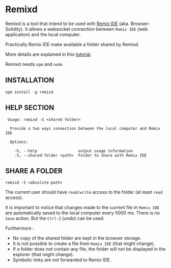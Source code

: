 # Remixd

Remixd is a tool that intend to be used with [Remix IDE](http://github.com/ethereum/browser-solidity) (aka. Browser-Solidity). It allows a websocket connection between
`Remix IDE` (web application) and the local computer.

Practically Remix IDE make available a folder shared by Remixd.

More details are explained in this [tutorial](http://remix.readthedocs.io/en/latest/tutorial_remixd_filesystem.html).

Remixd needs `npm` and `node`

## INSTALLATION

`npm install -g remixd`

## HELP SECTION

```
 Usage: remixd -S <shared folder>

  Provide a two ways connection between the local computer and Remix IDE

  Options:

    -h, --help                  output usage information
    -S, --shared-folder <path>  Folder to share with Remix IDE
```

## SHARE A FOLDER

`remixd -S <absolute-path>`

The current user should have `read/write` access to the folder (at least `read` access).

It is important to notice that changes made to the current file in `Remix IDE` are automatically saved to the local computer every 5000 ms. There is no `Save` action. But the `Ctrl-Z` (undo) can be used.

Furthermore :
 - No copy of the shared folder are kept in the browser storage.
 - It is not possible to create a file from `Remix IDE` (that might change).
 - If a folder does not contain any file, the folder will not be displayed in the explorer (that might change).
 - Symbolic links are not forwarded to Remix IDE.

